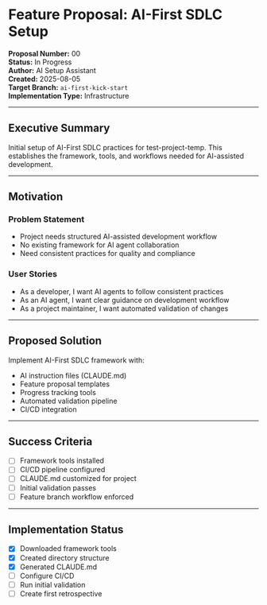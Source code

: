 # Feature Proposal: AI-First SDLC Setup

**Proposal Number:** 00  
**Status:** In Progress  
**Author:** AI Setup Assistant  
**Created:** 2025-08-05  
**Target Branch:** `ai-first-kick-start`  
**Implementation Type:** Infrastructure

---

## Executive Summary

Initial setup of AI-First SDLC practices for test-project-temp. This establishes the framework, tools, and workflows needed for AI-assisted development.

---

## Motivation

### Problem Statement

- Project needs structured AI-assisted development workflow
- No existing framework for AI agent collaboration
- Need consistent practices for quality and compliance

### User Stories

- As a developer, I want AI agents to follow consistent practices
- As an AI agent, I want clear guidance on development workflow
- As a project maintainer, I want automated validation of changes

---

## Proposed Solution

Implement AI-First SDLC framework with:
- AI instruction files (CLAUDE.md)
- Feature proposal templates
- Progress tracking tools
- Automated validation pipeline
- CI/CD integration

---

## Success Criteria

- [ ] Framework tools installed
- [ ] CI/CD pipeline configured
- [ ] CLAUDE.md customized for project
- [ ] Initial validation passes
- [ ] Feature branch workflow enforced

---

## Implementation Status

- [x] Downloaded framework tools
- [x] Created directory structure
- [x] Generated CLAUDE.md
- [ ] Configure CI/CD
- [ ] Run initial validation
- [ ] Create first retrospective
